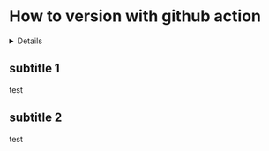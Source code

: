 # How to version with github action

<details>

- [subtitle 1](#subtitle-1)
- [subtitle 2](#subtitle-2)

</details>

## subtitle 1

test

## subtitle 2

test
